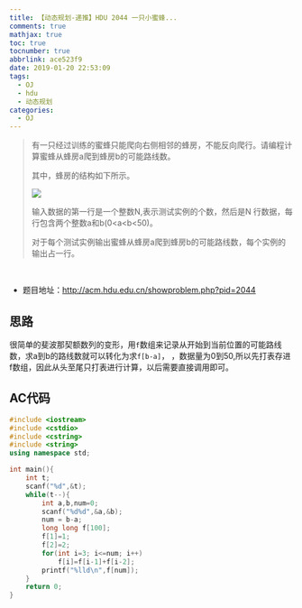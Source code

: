 ```yaml
---
title: 【动态规划-递推】HDU 2044 一只小蜜蜂...
comments: true
mathjax: true
toc: true
tocnumber: true
abbrlink: ace523f9
date: 2019-01-20 22:53:09
tags:
  - OJ
  - hdu
  - 动态规划
categories: 
  - OJ
---
```


> 有一只经过训练的蜜蜂只能爬向右侧相邻的蜂房，不能反向爬行。请编程计算蜜蜂从蜂房a爬到蜂房b的可能路线数。
>
> 其中，蜂房的结构如下所示。
>
> ![](https://photo.hushhw.cn/images/C40-1001-1.jpg)
>
> 输入数据的第一行是一个整数N,表示测试实例的个数，然后是N 行数据，每行包含两个整数a和b(0<a<b<50)。
>
> 对于每个测试实例输出蜜蜂从蜂房a爬到蜂房b的可能路线数，每个实例的输出占一行。

<!-- more -->

​         

- 题目地址：http://acm.hdu.edu.cn/showproblem.php?pid=2044



## 思路

很简单的斐波那契额数列的变形，用`f`数组来记录从开始到当前位置的可能路线数，求a到b的路线数就可以转化为求`f[b-a]`，	，数据量为0到50,所以先打表存进f数组，因此从头至尾只打表进行计算，以后需要直接调用即可。



## AC代码

```c++
#include <iostream>
#include <cstdio>
#include <cstring>
#include <string>
using namespace std;

int main(){
	int t;
	scanf("%d",&t);
	while(t--){
		int a,b,num=0;
		scanf("%d%d",&a,&b);
		num = b-a;
		long long f[100];
		f[1]=1;
		f[2]=2;
		for(int i=3; i<=num; i++)
			f[i]=f[i-1]+f[i-2];
		printf("%lld\n",f[num]);
	}
	return 0;
}
```



